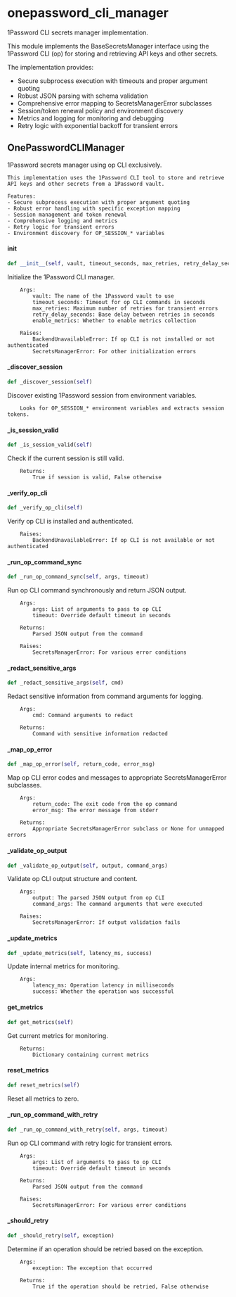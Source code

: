 # onepassword_cli_manager

1Password CLI secrets manager implementation.

This module implements the BaseSecretsManager interface using the 1Password CLI (op)
for storing and retrieving API keys and other secrets.

The implementation provides:
- Secure subprocess execution with timeouts and proper argument quoting
- Robust JSON parsing with schema validation
- Comprehensive error mapping to SecretsManagerError subclasses
- Session/token renewal policy and environment discovery
- Metrics and logging for monitoring and debugging
- Retry logic with exponential backoff for transient errors

## OnePasswordCLIManager

1Password secrets manager using op CLI exclusively.

    This implementation uses the 1Password CLI tool to store and retrieve
    API keys and other secrets from a 1Password vault.

    Features:
    - Secure subprocess execution with proper argument quoting
    - Robust error handling with specific exception mapping
    - Session management and token renewal
    - Comprehensive logging and metrics
    - Retry logic for transient errors
    - Environment discovery for OP_SESSION_* variables

#### __init__

```python
def __init__(self, vault, timeout_seconds, max_retries, retry_delay_seconds, enable_metrics)
```

Initialize the 1Password CLI manager.

        Args:
            vault: The name of the 1Password vault to use
            timeout_seconds: Timeout for op CLI commands in seconds
            max_retries: Maximum number of retries for transient errors
            retry_delay_seconds: Base delay between retries in seconds
            enable_metrics: Whether to enable metrics collection

        Raises:
            BackendUnavailableError: If op CLI is not installed or not authenticated
            SecretsManagerError: For other initialization errors

#### _discover_session

```python
def _discover_session(self)
```

Discover existing 1Password session from environment variables.
        
        Looks for OP_SESSION_* environment variables and extracts session tokens.

#### _is_session_valid

```python
def _is_session_valid(self)
```

Check if the current session is still valid.
        
        Returns:
            True if session is valid, False otherwise

#### _verify_op_cli

```python
def _verify_op_cli(self)
```

Verify op CLI is installed and authenticated.

        Raises:
            BackendUnavailableError: If op CLI is not available or not authenticated

#### _run_op_command_sync

```python
def _run_op_command_sync(self, args, timeout)
```

Run op CLI command synchronously and return JSON output.

        Args:
            args: List of arguments to pass to op CLI
            timeout: Override default timeout in seconds

        Returns:
            Parsed JSON output from the command

        Raises:
            SecretsManagerError: For various error conditions

#### _redact_sensitive_args

```python
def _redact_sensitive_args(self, cmd)
```

Redact sensitive information from command arguments for logging.
        
        Args:
            cmd: Command arguments to redact
            
        Returns:
            Command with sensitive information redacted

#### _map_op_error

```python
def _map_op_error(self, return_code, error_msg)
```

Map op CLI error codes and messages to appropriate SecretsManagerError subclasses.
        
        Args:
            return_code: The exit code from the op command
            error_msg: The error message from stderr
            
        Returns:
            Appropriate SecretsManagerError subclass or None for unmapped errors

#### _validate_op_output

```python
def _validate_op_output(self, output, command_args)
```

Validate op CLI output structure and content.
        
        Args:
            output: The parsed JSON output from op CLI
            command_args: The command arguments that were executed
            
        Raises:
            SecretsManagerError: If output validation fails

#### _update_metrics

```python
def _update_metrics(self, latency_ms, success)
```

Update internal metrics for monitoring.
        
        Args:
            latency_ms: Operation latency in milliseconds
            success: Whether the operation was successful

#### get_metrics

```python
def get_metrics(self)
```

Get current metrics for monitoring.
        
        Returns:
            Dictionary containing current metrics

#### reset_metrics

```python
def reset_metrics(self)
```

Reset all metrics to zero.

#### _run_op_command_with_retry

```python
def _run_op_command_with_retry(self, args, timeout)
```

Run op CLI command with retry logic for transient errors.
        
        Args:
            args: List of arguments to pass to op CLI
            timeout: Override default timeout in seconds
            
        Returns:
            Parsed JSON output from the command
            
        Raises:
            SecretsManagerError: For various error conditions

#### _should_retry

```python
def _should_retry(self, exception)
```

Determine if an operation should be retried based on the exception.
        
        Args:
            exception: The exception that occurred
            
        Returns:
            True if the operation should be retried, False otherwise
